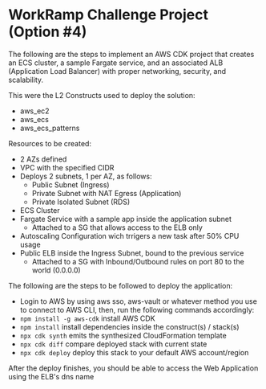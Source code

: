 # WorkRamp Challenge Project (Option #4)

The following are the steps to implement an AWS CDK project that creates an ECS cluster, a sample Fargate service, and an associated ALB (Application Load Balancer) with proper networking, security, and scalability.

This were the L2 Constructs used to deploy the solution:
- aws_ec2
- aws_ecs
- aws_ecs_patterns

Resources to be created:
- 2 AZs defined
- VPC with the specified CIDR
- Deploys 2 subnets, 1 per AZ, as follows:
  - Public Subnet (Ingress)
  - Private Subnet with NAT Egress (Application)
  - Private Isolated Subnet (RDS)
- ECS Cluster
- Fargate Service with a sample app inside the application subnet
  - Attached to a SG that allows access to the ELB only
- Autoscaling Configuration wich trrigers a new task after 50% CPU usage
- Public ELB inside the Ingress Subnet, bound to the previous service
  - Attached to a SG with Inbound/Outbound rules on port 80 to the world (0.0.0.0)

The following are the steps to be followed to deploy the application:

* Login to AWS by using aws sso, aws-vault or whatever method you use to connect to AWS CLI, then, run the following commands accordingly:
* `npm install -g aws-cdk`  install AWS CDK
* `npm install`             install dependencies inside the construct(s) / stack(s)
* `npx cdk synth`           emits the synthesized CloudFormation template
* `npx cdk diff`            compare deployed stack with current state
* `npx cdk deploy`          deploy this stack to your default AWS account/region

After the deploy finishes, you should be able to access the Web Application using the ELB's dns name